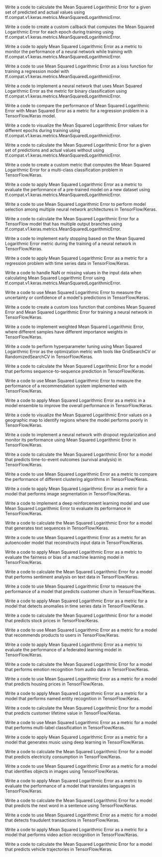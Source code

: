 Write a code to calculate the Mean Squared Logarithmic Error for a given set of predicted and actual values using tf.compat.v1.keras.metrics.MeanSquaredLogarithmicError.

Write a code to create a custom callback that computes the Mean Squared Logarithmic Error for each epoch during training using tf.compat.v1.keras.metrics.MeanSquaredLogarithmicError.

Write a code to apply Mean Squared Logarithmic Error as a metric to monitor the performance of a neural network while training with tf.compat.v1.keras.metrics.MeanSquaredLogarithmicError.

Write a code to use Mean Squared Logarithmic Error as a loss function for training a regression model with tf.compat.v1.keras.metrics.MeanSquaredLogarithmicError.

Write a code to implement a neural network that uses Mean Squared Logarithmic Error as the metric for binary classification using tf.compat.v1.keras.metrics.MeanSquaredLogarithmicError.

Write a code to compare the performance of Mean Squared Logarithmic Error with Mean Squared Error as a metric for a regression problem in a TensorFlow/Keras model.

Write a code to visualize the Mean Squared Logarithmic Error values for different epochs during training using tf.compat.v1.keras.metrics.MeanSquaredLogarithmicError.

Write a code to calculate the Mean Squared Logarithmic Error for a given set of predictions and actual values without using tf.compat.v1.keras.metrics.MeanSquaredLogarithmicError.

Write a code to create a custom metric that computes the Mean Squared Logarithmic Error for a multi-class classification problem in TensorFlow/Keras.

Write a code to apply Mean Squared Logarithmic Error as a metric to evaluate the performance of a pre-trained model on a new dataset using tf.compat.v1.keras.metrics.MeanSquaredLogarithmicError.

Write a code to use Mean Squared Logarithmic Error to perform model selection among multiple neural network architectures in TensorFlow/Keras.

Write a code to calculate the Mean Squared Logarithmic Error for a TensorFlow model that has multiple output branches using tf.compat.v1.keras.metrics.MeanSquaredLogarithmicError.

Write a code to implement early stopping based on the Mean Squared Logarithmic Error metric during the training of a neural network in TensorFlow/Keras.

Write a code to apply Mean Squared Logarithmic Error as a metric for a regression problem with time series data in TensorFlow/Keras.

Write a code to handle NaN or missing values in the input data when calculating Mean Squared Logarithmic Error using tf.compat.v1.keras.metrics.MeanSquaredLogarithmicError.

Write a code to use Mean Squared Logarithmic Error to measure the uncertainty or confidence of a model's predictions in TensorFlow/Keras.

Write a code to create a custom loss function that combines Mean Squared Error and Mean Squared Logarithmic Error for training a neural network in TensorFlow/Keras.

Write a code to implement weighted Mean Squared Logarithmic Error, where different samples have different importance weights in TensorFlow/Keras.

Write a code to perform hyperparameter tuning using Mean Squared Logarithmic Error as the optimization metric with tools like GridSearchCV or RandomizedSearchCV in TensorFlow/Keras.

Write a code to calculate the Mean Squared Logarithmic Error for a model that performs sequence-to-sequence prediction in TensorFlow/Keras.

Write a code to use Mean Squared Logarithmic Error to measure the performance of a recommendation system implemented with TensorFlow/Keras.

Write a code to apply Mean Squared Logarithmic Error as a metric in a model ensemble to improve the overall performance in TensorFlow/Keras.

Write a code to visualize the Mean Squared Logarithmic Error values on a geographic map to identify regions where the model performs poorly in TensorFlow/Keras.

Write a code to implement a neural network with dropout regularization and monitor its performance using Mean Squared Logarithmic Error in TensorFlow/Keras.

Write a code to calculate the Mean Squared Logarithmic Error for a model that predicts time-to-event outcomes (survival analysis) in TensorFlow/Keras.

Write a code to use Mean Squared Logarithmic Error as a metric to compare the performance of different clustering algorithms in TensorFlow/Keras.

Write a code to apply Mean Squared Logarithmic Error as a metric for a model that performs image segmentation in TensorFlow/Keras.

Write a code to implement a deep reinforcement learning model and use Mean Squared Logarithmic Error to evaluate its performance in TensorFlow/Keras.

Write a code to calculate the Mean Squared Logarithmic Error for a model that generates text sequences in TensorFlow/Keras.

Write a code to use Mean Squared Logarithmic Error as a metric for an autoencoder model that reconstructs input data in TensorFlow/Keras.

Write a code to apply Mean Squared Logarithmic Error as a metric to evaluate the fairness or bias of a machine learning model in TensorFlow/Keras.

Write a code to calculate the Mean Squared Logarithmic Error for a model that performs sentiment analysis on text data in TensorFlow/Keras.

Write a code to use Mean Squared Logarithmic Error to measure the performance of a model that predicts customer churn in TensorFlow/Keras.

Write a code to apply Mean Squared Logarithmic Error as a metric for a model that detects anomalies in time series data in TensorFlow/Keras.

Write a code to calculate the Mean Squared Logarithmic Error for a model that predicts stock prices in TensorFlow/Keras.

Write a code to use Mean Squared Logarithmic Error as a metric for a model that recommends products to users in TensorFlow/Keras.

Write a code to apply Mean Squared Logarithmic Error as a metric to evaluate the performance of a federated learning model in TensorFlow/Keras.

Write a code to calculate the Mean Squared Logarithmic Error for a model that performs emotion recognition from audio data in TensorFlow/Keras.

Write a code to use Mean Squared Logarithmic Error as a metric for a model that predicts housing prices in TensorFlow/Keras.

Write a code to apply Mean Squared Logarithmic Error as a metric for a model that performs named entity recognition in TensorFlow/Keras.

Write a code to calculate the Mean Squared Logarithmic Error for a model that predicts customer lifetime value in TensorFlow/Keras.

Write a code to use Mean Squared Logarithmic Error as a metric for a model that performs multi-label classification in TensorFlow/Keras.

Write a code to apply Mean Squared Logarithmic Error as a metric for a model that generates music using deep learning in TensorFlow/Keras.

Write a code to calculate the Mean Squared Logarithmic Error for a model that predicts electricity consumption in TensorFlow/Keras.

Write a code to use Mean Squared Logarithmic Error as a metric for a model that identifies objects in images using TensorFlow/Keras.

Write a code to apply Mean Squared Logarithmic Error as a metric to evaluate the performance of a model that translates languages in TensorFlow/Keras.

Write a code to calculate the Mean Squared Logarithmic Error for a model that predicts the next word in a sentence using TensorFlow/Keras.

Write a code to use Mean Squared Logarithmic Error as a metric for a model that detects fraudulent transactions in TensorFlow/Keras.

Write a code to apply Mean Squared Logarithmic Error as a metric for a model that performs video action recognition in TensorFlow/Keras.

Write a code to calculate the Mean Squared Logarithmic Error for a model that predicts vehicle trajectories in TensorFlow/Keras.